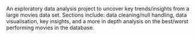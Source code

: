 An exploratory data analysis project to uncover key trends/insights from a large movies data set. Sections include: data cleaning/null handling, data visualisation, key insights, and a more in depth analysis on the best/worst performing movies in the database.
